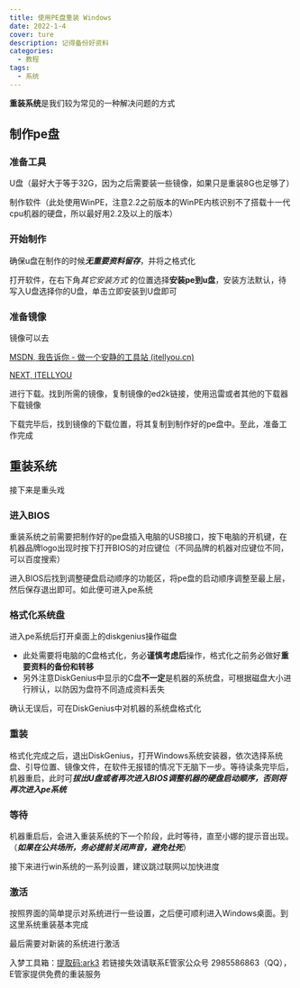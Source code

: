 ```yaml
---
title: 使用PE盘重装 Windows
date: 2022-1-4
cover: ture
description: 记得备份好资料
categories:
  - 教程
tags:
  - 系统
---
```


**重装系统**是我们较为常见的一种解决问题的方式

## 制作pe盘

### 准备工具

U盘（最好大于等于32G，因为之后需要装一些镜像，如果只是重装8G也足够了）

制作软件（此处使用WinPE，注意2.2之前版本的WinPE内核识别不了搭载十一代cpu机器的硬盘，所以最好用2.2及以上的版本）

### 开始制作

确保u盘在制作的时候***无重要资料留存***，并将之格式化

打开软件，在右下角*其它安装方式* 的位置选择**安装pe到u盘**，安装方法默认，待写入U盘选择你的U盘，单击立即安装到U盘即可

### 准备镜像

镜像可以去

[MSDN, 我告诉你 - 做一个安静的工具站 (itellyou.cn)](https://msdn.itellyou.cn/)

[NEXT, ITELLYOU](https://next.itellyou.cn/)

进行下载。找到所需的镜像，复制镜像的ed2k链接，使用迅雷或者其他的下载器下载镜像

下载完毕后，找到镜像的下载位置，将其复制到制作好的pe盘中。至此，准备工作完成

## 重装系统

接下来是重头戏

### 进入BIOS

重装系统之前需要把制作好的pe盘插入电脑的USB接口，按下电脑的开机键，在机器品牌logo出现时按下打开BIOS的对应键位（不同品牌的机器对应键位不同，可以百度搜索）

进入BIOS后找到调整硬盘启动顺序的功能区，将pe盘的启动顺序调整至最上层，然后保存退出即可。如此便可进入pe系统

### 格式化系统盘

进入pe系统后打开桌面上的diskgenius操作磁盘

* 此处需要将电脑的C盘格式化，务必**谨慎考虑后**操作，格式化之前务必做好**重要资料的备份和转移**
* 另外注意DiskGenius中显示的C盘**不一定**是机器的系统盘，可根据磁盘大小进行辨认，以防因为盘符不同造成资料丢失

确认无误后，可在DiskGenius中对机器的系统盘格式化

### 重装

格式化完成之后，退出DiskGenius，打开Windows系统安装器，依次选择系统盘、引导位置、镜像文件，在软件无报错的情况下无脑下一步。等待读条完毕后，机器重启，此时可***拔出U盘或者再次进入BIOS调整机器的硬盘启动顺序，否则将再次进入pe系统***

### 等待

机器重启后，会进入重装系统的下一个阶段，此时等待，直至小娜的提示音出现。（***如果在公共场所，务必提前关闭声音，避免社死***）

接下来进行win系统的一系列设置，建议跳过联网以加快进度

### 激活

按照界面的简单提示对系统进行一些设置，之后便可顺利进入Windows桌面。到这里系统重装基本完成

最后需要对新装的系统进行激活

入梦工具箱：[提取码:ark3](https://www.123pan.com/s/s928Vv-mliWd )
若链接失效请联系E管家公众号 2985586863（QQ），E管家提供免费的重装服务


